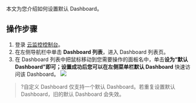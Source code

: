 


本文为您介绍如何设置默认 Dashboard。


## 操作步骤
1. 登录 [云监控控制台](https://console.cloud.tencent.com/monitor)。
2. 在左侧导航栏中单击 **Dashboard 列表**，进入 Dashboard 列表页。
3. 在 Dashboard 列表中把鼠标移动到您需要操作的面板名中，单击**设为“默认 Dashboard”**即可；设置成功后您可以在左侧菜单栏**默认 Dashboard** 快速访问该 Dashboard。
![](https://main.qcloudimg.com/raw/350f307f923b282a51ee3bebfb90a916.png)

>?自定义 Dashboard 仅支持一个默认 Dashboard。若重复设置默认 Dashboard，旧的默认 Dashboard 会失效。

